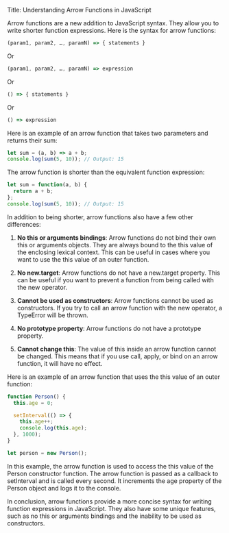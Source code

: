 Title: Understanding Arrow Functions in JavaScript

Arrow functions are a new addition to JavaScript syntax. They allow you to write shorter function expressions. Here is the syntax for arrow functions:

```js
(param1, param2, …, paramN) => { statements }
```

Or

```js
(param1, param2, …, paramN) => expression
```

Or

```js
() => { statements }
```

Or

```js
() => expression
```

Here is an example of an arrow function that takes two parameters and returns their sum:

```js
let sum = (a, b) => a + b;
console.log(sum(5, 10)); // Output: 15
```

The arrow function is shorter than the equivalent function expression:

```js
let sum = function(a, b) {
  return a + b;
};
console.log(sum(5, 10)); // Output: 15
```

In addition to being shorter, arrow functions also have a few other differences:

1. **No this or arguments bindings**: Arrow functions do not bind their own this or arguments objects. They are always bound to the this value of the enclosing lexical context. This can be useful in cases where you want to use the this value of an outer function.

2. **No new.target**: Arrow functions do not have a new.target property. This can be useful if you want to prevent a function from being called with the new operator.

3. **Cannot be used as constructors**: Arrow functions cannot be used as constructors. If you try to call an arrow function with the new operator, a TypeError will be thrown.

4. **No prototype property**: Arrow functions do not have a prototype property.

5. **Cannot change this**: The value of this inside an arrow function cannot be changed. This means that if you use call, apply, or bind on an arrow function, it will have no effect.

Here is an example of an arrow function that uses the this value of an outer function:

```js
function Person() {
  this.age = 0;

  setInterval(() => {
    this.age++;
    console.log(this.age);
  }, 1000);
}

let person = new Person();
```

In this example, the arrow function is used to access the this value of the Person constructor function. The arrow function is passed as a callback to setInterval and is called every second. It increments the age property of the Person object and logs it to the console.

In conclusion, arrow functions provide a more concise syntax for writing function expressions in JavaScript. They also have some unique features, such as no this or arguments bindings and the inability to be used as constructors.
